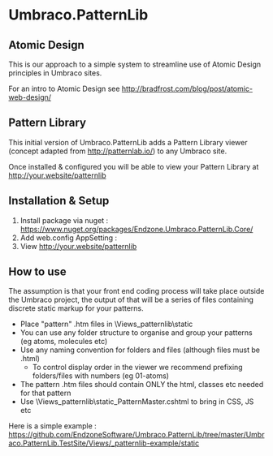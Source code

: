 # Umbraco.PatternLib

## Atomic Design
This is our approach to a simple system to streamline use of Atomic Design principles in Umbraco sites.

For an intro to Atomic Design see http://bradfrost.com/blog/post/atomic-web-design/

## Pattern Library

This initial version of Umbraco.PatternLib adds a Pattern Library viewer (concept adapted from http://patternlab.io/) to any Umbraco site.

Once installed & configured you will be able to view your Pattern Library at http://your.website/patternlib

## Installation & Setup

1. Install package via nuget : https://www.nuget.org/packages/Endzone.Umbraco.PatternLib.Core/
2. Add web.config AppSetting : <add key="PatternLib.enable" value="true"/>
3. View http://your.website/patternlib

## How to use

The assumption is that your front end coding process will take place outside the Umbraco project, the output of that will be a series of files containing discrete static markup for your patterns.

* Place "pattern" .htm files in \Views\_patternlib\static
* You can use any folder structure to organise and group your patterns (eg atoms, molecules etc)
* Use any naming convention for folders and files (although files must be .html)
    * To control display order in the viewer we recommend prefixing folders/files with numbers (eg 01-atoms)
* The pattern .htm files should contain ONLY the html, classes etc needed for that pattern
* Use \Views\_patternlib\static\_PatternMaster.cshtml to bring in CSS, JS etc
 
Here is a simple example : https://github.com/EndzoneSoftware/Umbraco.PatternLib/tree/master/Umbraco.PatternLib.TestSite/Views/_patternlib-example/static 

